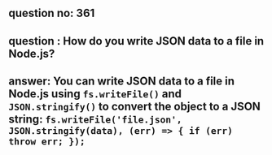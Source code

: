 
      
## question no: 361

## question : How do you write JSON data to a file in Node.js?

## answer: You can write JSON data to a file in Node.js using `fs.writeFile()` and `JSON.stringify()` to convert the object to a JSON string: `fs.writeFile('file.json', JSON.stringify(data), (err) => { if (err) throw err; });`
      